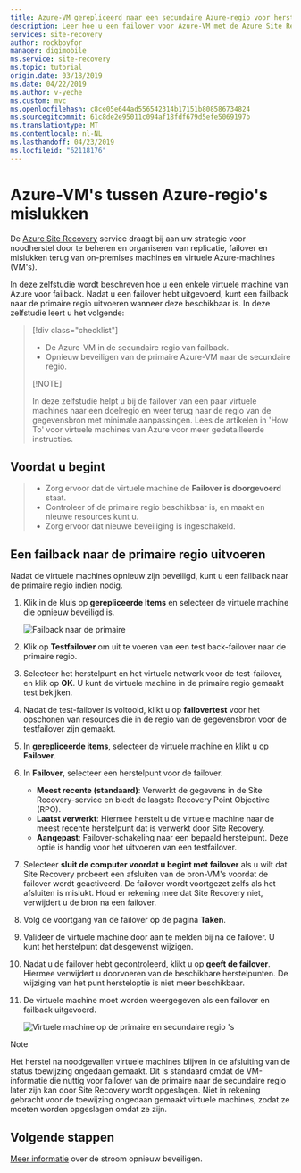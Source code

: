 ```yaml
---
title: Azure-VM gerepliceerd naar een secundaire Azure-regio voor herstel na noodgeval met de Azure Site Recovery-service mislukt.
description: Leer hoe u een failover voor Azure-VM met de Azure Site Recovery-service.
services: site-recovery
author: rockboyfor
manager: digimobile
ms.service: site-recovery
ms.topic: tutorial
origin.date: 03/18/2019
ms.date: 04/22/2019
ms.author: v-yeche
ms.custom: mvc
ms.openlocfilehash: c8ce05e644ad556542314b17151b808586734824
ms.sourcegitcommit: 61c8de2e95011c094af18fdf679d5efe5069197b
ms.translationtype: MT
ms.contentlocale: nl-NL
ms.lasthandoff: 04/23/2019
ms.locfileid: "62118176"
---
```

# <a name="fail-back-azure-vms-between-azure-regions"></a>Azure-VM's tussen Azure-regio's mislukken

De [Azure Site Recovery](site-recovery-overview.md) service draagt bij aan uw strategie voor noodherstel door te beheren en organiseren van replicatie, failover en mislukken terug van on-premises machines en virtuele Azure-machines (VM's).

In deze zelfstudie wordt beschreven hoe u een enkele virtuele machine van Azure voor failback. Nadat u een failover hebt uitgevoerd, kunt een failback naar de primaire regio uitvoeren wanneer deze beschikbaar is. In deze zelfstudie leert u het volgende:

> [!div class="checklist"]
> 
> * De Azure-VM in de secundaire regio van failback.
> * Opnieuw beveiligen van de primaire Azure-VM naar de secundaire regio.
> 
> [!NOTE]
> 
> In deze zelfstudie helpt u bij de failover van een paar virtuele machines naar een doelregio en weer terug naar de regio van de gegevensbron met minimale aanpassingen. Lees de artikelen in 'How To' voor virtuele machines van Azure voor meer gedetailleerde instructies.

## <a name="before-you-start"></a>Voordat u begint

> * Zorg ervoor dat de virtuele machine de **Failover is doorgevoerd** staat.
> * Controleer of de primaire regio beschikbaar is, en maakt en nieuwe resources kunt u.
> * Zorg ervoor dat nieuwe beveiliging is ingeschakeld.

## <a name="fail-back-to-the-primary-region"></a>Een failback naar de primaire regio uitvoeren

Nadat de virtuele machines opnieuw zijn beveiligd, kunt u een failback naar de primaire regio indien nodig.

1. Klik in de kluis op **gerepliceerde Items** en selecteer de virtuele machine die opnieuw beveiligd is.

    ![Failback naar de primaire](./media/site-recovery-azure-to-azure-failback/azure-to-azure-failback.png)

3. Klik op **Testfailover** om uit te voeren van een test back-failover naar de primaire regio.
4. Selecteer het herstelpunt en het virtuele netwerk voor de test-failover, en klik op **OK**. U kunt de virtuele machine in de primaire regio gemaakt test bekijken.
5. Nadat de test-failover is voltooid, klikt u op **failovertest** voor het opschonen van resources die in de regio van de gegevensbron voor de testfailover zijn gemaakt.
6. In **gerepliceerde items**, selecteer de virtuele machine en klikt u op **Failover**.
7. In **Failover**, selecteer een herstelpunt voor de failover.
    - **Meest recente (standaard)**: Verwerkt de gegevens in de Site Recovery-service en biedt de laagste Recovery Point Objective (RPO).
    - **Laatst verwerkt**: Hiermee herstelt u de virtuele machine naar de meest recente herstelpunt dat is verwerkt door Site Recovery.
    - **Aangepast**: Failover-schakeling naar een bepaald herstelpunt. Deze optie is handig voor het uitvoeren van een testfailover.

8. Selecteer **sluit de computer voordat u begint met failover** als u wilt dat Site Recovery probeert een afsluiten van de bron-VM's voordat de failover wordt geactiveerd. De failover wordt voortgezet zelfs als het afsluiten is mislukt. Houd er rekening mee dat Site Recovery niet, verwijdert u de bron na een failover.
9. Volg de voortgang van de failover op de pagina **Taken**.
10. Valideer de virtuele machine door aan te melden bij na de failover. U kunt het herstelpunt dat desgewenst wijzigen.
11. Nadat u de failover hebt gecontroleerd, klikt u op **geeft de failover**. Hiermee verwijdert u doorvoeren van de beschikbare herstelpunten. De wijziging van het punt hersteloptie is niet meer beschikbaar.
12. De virtuele machine moet worden weergegeven als een failover en failback uitgevoerd.

    ![Virtuele machine op de primaire en secundaire regio 's](./media/site-recovery-azure-to-azure-failback/azure-to-azure-failback-vm-view.png)

> [!NOTE]
> Het herstel na noodgevallen virtuele machines blijven in de afsluiting van de status toewijzing ongedaan gemaakt. Dit is standaard omdat de VM-informatie die nuttig voor failover van de primaire naar de secundaire regio later zijn kan door Site Recovery wordt opgeslagen. Niet in rekening gebracht voor de toewijzing ongedaan gemaakt virtuele machines, zodat ze moeten worden opgeslagen omdat ze zijn.

## <a name="next-steps"></a>Volgende stappen

[Meer informatie](azure-to-azure-how-to-reprotect.md#what-happens-during-reprotection) over de stroom opnieuw beveiligen.

<!--Update_Description: new articles on azure to azure tutorial failback -->
<!--ms.date: 04/22/2019-->